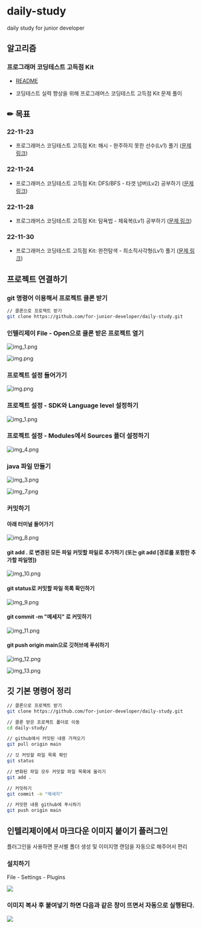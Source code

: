 # daily-study
daily study for junior developer

## 알고리즘

### 프로그래머 코딩테스트 고득점 Kit

- [README](./algorithm/programmers-kit/README.md)

- 코딩테스트 실력 향상을 위해 프로그래머스 코딩테스트 고득점 Kit 문제 풀이

## ✏ 목표

### 22-11-23
- 프로그래머스 코딩테스트 고득점 Kit: 해시 - 완주하지 못한 선수(Lv1) 풀기 ([문제 링크](https://school.programmers.co.kr/learn/courses/30/lessons/42576))

### 22-11-24
- 프로그래머스 코딩테스트 고득점 Kit: DFS/BFS - 타겟 넘버(Lv2) 공부하기 ([문제 링크](https://school.programmers.co.kr/learn/courses/30/parts/12421))

### 22-11-28
- 프로그래머스 코딩테스트 고득점 Kit: 탐욕법 - 체육복(Lv1) 공부하기 ([문제 링크](https://school.programmers.co.kr/learn/courses/30/lessons/42862))

### 22-11-30
- 프로그래머스 코딩테스트 고득점 Kit: 완전탐색 - 최소직사각형(Lv1) 풀기 ([문제 링크](https://school.programmers.co.kr/learn/courses/30/lessons/86491))

## 프로젝트 연결하기

### git 명령어 이용해서 프로젝트 클론 받기

```bash
// 클론으로 프로젝트 받기
git clone https://github.com/for-junior-developer/daily-study.git

```

### 인텔리제이 File - Open으로 클론 받은 프로젝트 열기

![img_1.png](.README_images/img_14.png)

![img.png](.README_images/img_15.png)


### 프로젝트 설정 들어가기

![img.png](.README_images/img.png)

### 프로젝트 설정 - SDK와 Language level 설정하기

![img_1.png](.README_images/img_1.png)

### 프로젝트 설정 - Modules에서 Sources 폴더 설정하기

![img_4.png](.README_images/img_4.png)

### java 파일 만들기

![img_3.png](.README_images/img_3.png)

![img_7.png](.README_images/img_7.png)

### 커밋하기

#### 아래 터미널 들어가기

![img_8.png](.README_images/img_8.png)

#### git add . 로 변경된 모든 파일 커밋할 파일로 추가하기 (또는 git add [경로를 포함한 추가할 파일명])

![img_10.png](.README_images/img_10.png)

#### git status로 커밋할 파일 목록 확인하기

![img_9.png](.README_images/img_9.png)

#### git commit -m "메세지" 로 커밋하기

![img_11.png](.README_images/img_11.png)

#### git push origin main으로 깃허브에 푸쉬하기

![img_12.png](.README_images/img_12.png)

![img_13.png](.README_images/img_13.png)


## 깃 기본 명령어 정리

``` bash
// 클론으로 프로젝트 받기
git clone https://github.com/for-junior-developer/daily-study.git

// 클론 받은 프로젝트 폴더로 이동
cd daily-study/

// github에서 커밋된 내용 가져오기
git pull origin main

// 깃 커밋할 파일 목록 확인
git status

// 변화된 파일 모두 커밋할 파일 목록에 올리기
git add . 

// 커밋하기
git commit -m "메세지"

// 커밋한 내용 github에 푸시하기
git push origin main

```

## 인텔리제이에서 마크다운 이미지 붙이기 플러그인

플러그인을 사용하면 문서별 폴더 생성 및 이미지명 랜덤을 자동으로 해주어서 편리

### 설치하기

File - Settings - Plugins 

![](.README_images/bfe54a0e.png)

### 이미지 복사 후 붙여넣기 하면 다음과 같은 창이 뜨면서 자동으로 실행된다.

![](.README_images/ca7d6aa6.png)